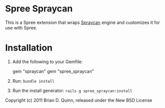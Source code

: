 Spree Spraycan
==============

This is a Spree extension that wraps [Spraycan](https://github.com/railsdog/spraycan) engine and customizes it for use with Spree.


Installation
============

1. Add the following to your Gemfile:

    gem "spraycan"
    gem "spree_spraycan"

2. Run: `bundle install`

3. Run the install generator: `rails g spree_spraycan:install`


Copyright (c) 2011 Brian D. Quinn, released under the New BSD License

